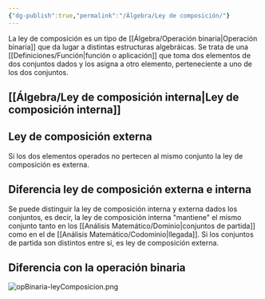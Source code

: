 ```yaml
---
{"dg-publish":true,"permalink":"/Álgebra/Ley de composición/"}
---
```


La ley de composición es un tipo de [[Álgebra/Operación binaria\|Operación binaria]] que da lugar a distintas estructuras algebráicas.
Se trata de una [[Definiciones/Función\|función o aplicación]] que toma dos elementos de dos conjuntos dados y los asigna a otro elemento, perteneciente a uno de los dos conjuntos.

## [[Álgebra/Ley de composición interna\|Ley de composición interna]]

## Ley de composición externa
Si los dos elementos operados no pertecen al mismo conjunto la ley de composición es externa.

## Diferencia ley de composición externa e interna
Se puede distinguir la ley de composición interna y externa dados los conjuntos, es decir, la ley de composición interna "mantiene" el mismo conjunto tanto en los [[Análisis Matemático/Dominio\|conjuntos de partida]] como en el de [[Análisis Matemático/Codominio\|llegada]]. Si los conjuntos de partida son distintos entre sí, es ley de composición externa.

## Diferencia con la operación binaria
![opBinaria-leyComposicion.png](/img/user/Adjuntos/opBinaria-leyComposicion.png)